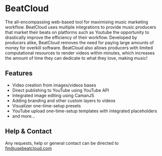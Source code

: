 # BeatCloud
The all-encompassing web-based tool for maximising music marketing workflow. 
BeatCloud uses multiple integrations to provide music producers that market their beats on platforms such as Youtube the opportunity to drastically improve the efficiency of their workflow.
Developed by producers alike, BeatCloud removes the need for paying large amounts of money for overkill software. BeatCloud also allows producers with limited computational resources to render videos within minutes, which increases the amount of time they can dedicate to what they love, making music!

## Features
- Video creation from images/videos bases
- Direct publishing to YouTube using YouTube API
- Integrated image editing using CamanJS
- Adding branding and other custom layers to videos
- Visualizer one-time-setup presets
- YouTube upload one-time-setup templates with integrated placeholders 
- and more...

## Help & Contact
Any requests, help or general contact can be directed to fin@usebeatcloud.com